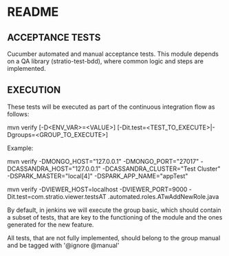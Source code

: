 # README

## ACCEPTANCE TESTS

Cucumber automated and manual acceptance tests.
This module depends on a QA library (stratio-test-bdd), where common logic and steps are implemented.

## EXECUTION

These tests will be executed as part of the continuous integration flow as follows:

mvn verify [-D\<ENV_VAR>=\<VALUE>] [-Dit.test=\<TEST_TO_EXECUTE>|-Dgroups=\<GROUP_TO_EXECUTE>]

Example:

mvn verify -DMONGO_HOST="127.0.0.1" -DMONGO_PORT="27017" -DCASSANDRA_HOST="127.0.0.1" -DCASSANDRA_CLUSTER="Test 
Cluster" -DSPARK_MASTER="local[4]" -DSPARK_APP_NAME="appTest"

mvn verify -DVIEWER_HOST=localhost -DVIEWER_PORT=9000 -Dit.test=com.stratio.viewer.testsAT
.automated.roles.ATwAddNewRole.java

By default, in jenkins we will execute the group basic, which should contain a subset of tests, that are key to the functioning of the module and the ones generated for the new feature.

All tests, that are not fully implemented, should belong to the group manual and be tagged with '@ignore @manual'